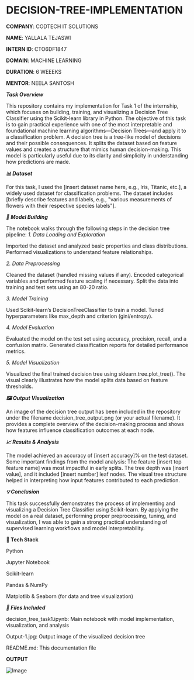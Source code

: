 # DECISION-TREE-IMPLEMENTATION

**COMPANY**: CODTECH IT SOLUTIONS

**NAME**: YALLALA TEJASWI

**INTERN ID**: CTO6DF1847

**DOMAIN**: MACHINE LEARNING

**DURATION**: 6 WEEEKS

**MENTOR**: NEELA SANTOSH

***Task Overview***

This repository contains my implementation for Task 1 of the internship, which focuses on building, training, and visualizing a Decision Tree Classifier using the Scikit-learn library in Python. The objective of this task is to gain practical experience with one of the most interpretable and foundational machine learning algorithms—Decision Trees—and apply it to a classification problem.
A decision tree is a tree-like model of decisions and their possible consequences. It splits the dataset based on feature values and creates a structure that mimics human decision-making. This model is particularly useful due to its clarity and simplicity in understanding how predictions are made.

**_*📊 Dataset*_**

For this task, I used the [insert dataset name here, e.g., Iris, Titanic, etc.], a widely used dataset for classification problems. The dataset includes [briefly describe features and labels, e.g., "various measurements of flowers with their respective species labels"].

***🧠 Model Building***

The notebook walks through the following steps in the decision tree pipeline:
_1. Data Loading and Exploration_

Imported the dataset and analyzed basic properties and class distributions.
Performed visualizations to understand feature relationships.

_2. Data Preprocessing_

Cleaned the dataset (handled missing values if any).
Encoded categorical variables and performed feature scaling if necessary.
Split the data into training and test sets using an 80-20 ratio.

_3. Model Training_

Used Scikit-learn’s DecisionTreeClassifier to train a model.
Tuned hyperparameters like max_depth and criterion (gini/entropy).

_4. Model Evaluation_

Evaluated the model on the test set using accuracy, precision, recall, and a confusion matrix.
Generated classification reports for detailed performance metrics.

_5. Model Visualization_

Visualized the final trained decision tree using sklearn.tree.plot_tree().
The visual clearly illustrates how the model splits data based on feature thresholds.

***🖼 Output Visualization***

An image of the decision tree output has been included in the repository under the filename decision_tree_output.png (or your actual filename).
It provides a complete overview of the decision-making process and shows how features influence classification outcomes at each node.

***📈 Results & Analysis***

The model achieved an accuracy of [insert accuracy]% on the test dataset.
Some important findings from the model analysis:
The feature [insert top feature name] was most impactful in early splits.
The tree depth was [insert value], and it included [insert number] leaf nodes.
The visual tree structure helped in interpreting how input features contributed to each prediction.

***💡 Conclusion***

This task successfully demonstrates the process of implementing and visualizing a Decision Tree Classifier using Scikit-learn. By applying the model on a real dataset, performing proper preprocessing, tuning, and visualization, I was able to gain a strong practical understanding of supervised learning workflows and model interpretability.

**🔧 Tech Stack**

Python

Jupyter Notebook

Scikit-learn

Pandas & NumPy

Matplotlib & Seaborn (for data and tree visualization)

***📁 Files Included***

decision_tree_task1.ipynb: Main notebook with model implementation, visualization, and analysis

Output-1.jpg: Output image of the visualized decision tree  

README.md: This documentation file

**OUTPUT**

![Image](https://github.com/user-attachments/assets/03ef754e-8917-4227-9ccf-534b91452c00)
